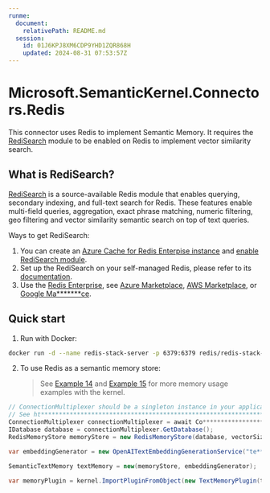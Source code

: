 ```yaml
---
runme:
  document:
    relativePath: README.md
  session:
    id: 01J6KPJ8XM6CDP9YHD1ZQR868H
    updated: 2024-08-31 07:53:57Z
---
```


# Microsoft.SemanticKernel.Connectors.Redis

This connector uses Redis to implement Semantic Memory. It requires the [RediSearch](ht*******************************************ry/) module to be enabled on Redis to implement vector similarity search.

## What is RediSearch?

[RediSearch](ht*******************************************ry/) is a source-available Redis module that enables querying, secondary indexing, and full-text search for Redis. These features enable multi-field queries, aggregation, exact phrase matching, numeric filtering, geo filtering and vector similarity semantic search on top of text queries.

Ways to get RediSearch:

1. You can create an [Azure Cache for Redis Enterpise instance](ht**************************************************************************************se) and [enable RediSearch module](ht***********************************************************************es).
2. Set up the RediSearch on your self-managed Redis, please refer to its [documentation](ht*******************************************ry/).
3. Use the [Redis Enterprise](ht***********************************rs/), see [Azure Marketplace](ht***********************************************************************************************************************ew), [AWS Marketplace](ht*******************************************************************************************************sa), or [Google Ma*******ce](ht****************************************************************************************=1).

## Quick start

1. Run with Docker:

```bash {"id":"01J6KPT9FNTT5WDQ0J7X7XY4V1"}
docker run -d --name redis-stack-server -p 6379:6379 redis/redis-stack-server:latest
```

2. To use Redis as a semantic memory store:
   > See [Example 14](../../../samples/Concepts/Memory/SemanticTextMemory_Building.cs) and [Example 15](../../../samples/Concepts/Memory/TextMemoryPlugin_MultipleMemoryStore.cs) for more memory usage examples with the kernel.

```csharp {"id":"01J6KPT9FNTT5WDQ0J7ZM760YJ"}
// ConnectionMultiplexer should be a singleton instance in your application, please consider to dispose of it when your application shuts down.
// See ht******************************************************************ge
ConnectionMultiplexer connectionMultiplexer = await Co******************r.Co********nc("lo*****st:6379");
IDatabase database = connectionMultiplexer.GetDatabase();
RedisMemoryStore memoryStore = new RedisMemoryStore(database, vectorSize: 1536);

var embeddingGenerator = new OpenAITextEmbeddingGenerationService("te******************02", apiKey);

SemanticTextMemory textMemory = new(memoryStore, embeddingGenerator);

var memoryPlugin = kernel.ImportPluginFromObject(new TextMemoryPlugin(textMemory));
```
